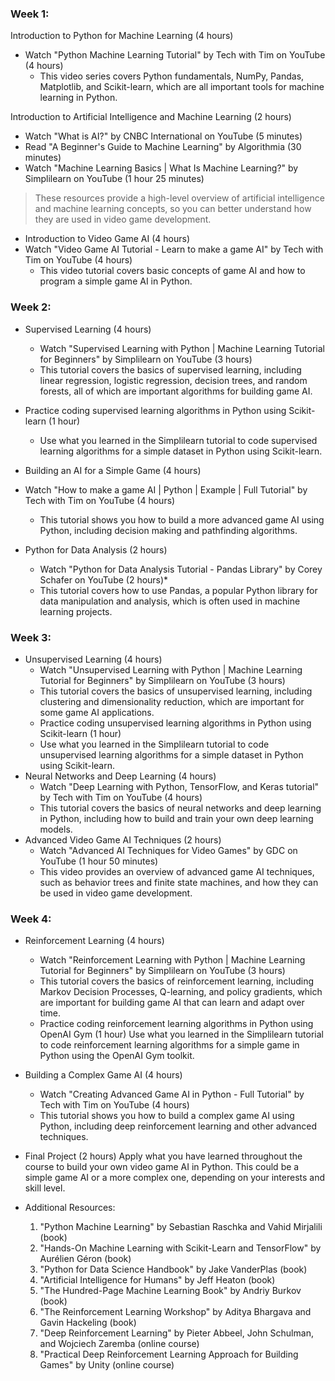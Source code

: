 ### Week 1:

Introduction to Python for Machine Learning (4 hours)
- Watch "Python Machine Learning Tutorial" by Tech with Tim on YouTube (4 hours)
	- This video series covers Python fundamentals, NumPy, Pandas, Matplotlib, and Scikit-learn, which are all important tools for machine learning in Python.

Introduction to Artificial Intelligence and Machine Learning (2 hours)
- Watch "What is AI?" by CNBC International on YouTube (5 minutes)
- Read "A Beginner's Guide to Machine Learning" by Algorithmia (30 minutes)
- Watch "Machine Learning Basics | What Is Machine Learning?" by Simplilearn on YouTube (1 hour 25 minutes)

> These resources provide a high-level overview of artificial intelligence and machine learning concepts, so you can better understand how they are used in video game development.

- Introduction to Video Game AI (4 hours)
- Watch "Video Game AI Tutorial - Learn to make a game AI" by Tech with Tim on YouTube (4 hours)
	- This video tutorial covers basic concepts of game AI and how to program a simple game AI in Python.
 
### Week 2:

- Supervised Learning (4 hours)
	- Watch "Supervised Learning with Python | Machine Learning Tutorial for Beginners" by Simplilearn on YouTube (3 hours)
	- This tutorial covers the basics of supervised learning, including linear regression, logistic regression, decision trees, and random forests, all of which are important algorithms for building game AI.
 
- Practice coding supervised learning algorithms in Python using Scikit-learn (1 hour)
	- Use what you learned in the Simplilearn tutorial to code supervised learning algorithms for a simple dataset in Python using Scikit-learn.
- Building an AI for a Simple Game (4 hours)
- Watch "How to make a game AI | Python | Example | Full Tutorial" by Tech with Tim on YouTube (4 hours)
	- This tutorial shows you how to build a more advanced game AI using Python, including decision making and pathfinding algorithms.
- Python for Data Analysis (2 hours)
	- Watch "Python for Data Analysis Tutorial - Pandas Library" by Corey Schafer on YouTube (2 hours)*
	- This tutorial covers how to use Pandas, a popular Python library for data manipulation and analysis, which is often used in machine learning projects.

### Week 3:

- Unsupervised Learning (4 hours)
	- Watch "Unsupervised Learning with Python | Machine Learning Tutorial for Beginners" by Simplilearn on YouTube (3 hours)
	- This tutorial covers the basics of unsupervised learning, including clustering and dimensionality reduction, which are important for some game AI applications.
	- Practice coding unsupervised learning algorithms in Python using Scikit-learn (1 hour)
	- Use what you learned in the Simplilearn tutorial to code unsupervised learning algorithms for a simple dataset in Python using Scikit-learn.
- Neural Networks and Deep Learning (4 hours)
	- Watch "Deep Learning with Python, TensorFlow, and Keras tutorial" by Tech with Tim on YouTube (4 hours)
	- This tutorial covers the basics of neural networks and deep learning in Python, including how to build and train your own deep learning models.
- Advanced Video Game AI Techniques (2 hours)
	- Watch "Advanced AI Techniques for Video Games" by GDC on YouTube (1 hour 50 minutes)
	- This video provides an overview of advanced game AI techniques, such as behavior trees and finite state machines, and how they can be used in video game development.

### Week 4:

- Reinforcement Learning (4 hours) 
	- Watch "Reinforcement Learning with Python | Machine Learning Tutorial for Beginners" by Simplilearn on YouTube (3 hours) 
	- This tutorial covers the basics of reinforcement learning, including Markov Decision Processes, Q-learning, and policy gradients, which are important for building game AI that can learn and adapt over time. 
	- Practice coding reinforcement learning algorithms in Python using OpenAI Gym (1 hour) Use what you learned in the Simplilearn tutorial to code reinforcement learning algorithms for a simple game in Python using the OpenAI Gym toolkit. 
- Building a Complex Game AI (4 hours) 
	- Watch "Creating Advanced Game AI in Python - Full Tutorial" by Tech with Tim on YouTube (4 hours) 
	- This tutorial shows you how to build a complex game AI using Python, including deep reinforcement learning and other advanced techniques.
 
- Final Project (2 hours) Apply what you have learned throughout the course to build your own video game AI in Python. This could be a simple game AI or a more complex one, depending on your interests and skill level.

- Additional Resources:	
	1.  "Python Machine Learning" by Sebastian Raschka and Vahid Mirjalili (book)
	2.  "Hands-On Machine Learning with Scikit-Learn and TensorFlow" by Aurélien Géron (book)
	3.  "Python for Data Science Handbook" by Jake VanderPlas (book)
	4.  "Artificial Intelligence for Humans" by Jeff Heaton (book)
	5.  "The Hundred-Page Machine Learning Book" by Andriy Burkov (book)
	6.  "The Reinforcement Learning Workshop" by Aditya Bhargava and Gavin Hackeling (book)
	7.  "Deep Reinforcement Learning" by Pieter Abbeel, John Schulman, and Wojciech Zaremba (online course)
	8.  "Practical Deep Reinforcement Learning Approach for Building Games" by Unity (online course)